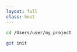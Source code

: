 ```yaml
---
layout: full
class: host
---
```


```bash
cd /Users/user/my_project
 
git init
```

<style>
    .host {
        display: flex;
        align-items: center;
        justify-content: center;
    }

    .host code {
        font-size: 1.5rem;
    }
</style>
